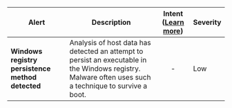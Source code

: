 |Alert|Description|Intent ([Learn more](#intentions))|Severity|
|----|----|:----:|--|
|**Windows registry persistence method detected**|Analysis of host data has detected an attempt to persist an executable in the Windows registry. Malware often uses such a technique to survive a boot.|-|Low|
